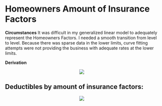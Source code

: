 # Homeowners Amount of Insurance Factors

__Circumstances__
It was difficult in my generalized linear model to adequately represent the Homeowners Factors.  I needed a smooth transition from level to level.  Because there was sparse data in the lower limits, curve fitting attempts were not providing the business with adequate rates at the lower limits.  

__Derivation__

<div align="center"><img src="https://latex.oncodecogs.com/png.image?AOI-Factor=\frac{(e^{(1-e^{(\frac{-L}{S}))}}-1)}{(e^{(1-e^{(\frac{-L_b}{S})})}-1)}"/></div>

## Deductibles by amount of insurance factors: 
<div align="center"><img src="https://latex.oncodecogs.com/png.image?DED-by-AOI-Factor=(\frac{(1-\frac{(e^{(1-e^{(\frac{-D}{S})})}-1)}{(e^{(1-e^{(\frac{-L}{S})})}-1)})}{(1-\frac{(e^{(1-e^{(\frac{-D_b}{S})})}-1)}{(e^{(1-e^{(\frac{-L_b}{S})})}-1)})})"/></div>

